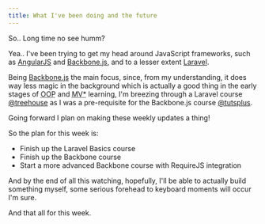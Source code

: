 ```yaml
---
title: What I've been doing and the future
---
```


So.. Long time no see humm?

Yea.. I've been trying to get my head around JavaScript frameworks, such as [AngularJS](https://angularjs.org/) and [Backbone.js](http://backbonejs.org/), and to a lesser extent [Laravel](http://laravel.com/).

Being [Backbone.js](http://backbonejs.org/) the main focus, since, from my understanding, it does way less magic in the background which is actually a good thing in the early stages of <abbr title="Object Oriented Programming">OOP</abbr> and <abbr title="Model View * Programming Pattern">MV*</abbr> learning, I'm breezing through a Laravel course [@treehouse](http://teamtreehouse.com/library/laravel-basics) as I was a pre-requisite for the Backbone.js course [@tutsplus](https://code.tutsplus.com/courses/connected-to-the-backbone).

Going forward I plan on making these weekly updates a thing!

So the plan for this week is:

- Finish up the Laravel Basics course
- Finish up the Backbone course
- Start a more advanced Backbone course with RequireJS integration

And by the end of all this watching, hopefully, I'll be able to actually build something myself, some serious forehead to keyboard moments will occur I'm sure.

And that all for this week.










